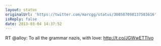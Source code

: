 ```yaml
---
layout: status
originalUrl: 'https://twitter.com/marcgg/status/308587098137583616'
isReply: false
date: 2013-03-04 14:37:52
---
```


RT @alloy: To all the grammar nazis, with love: http://t.co/JGWwETTIvo
